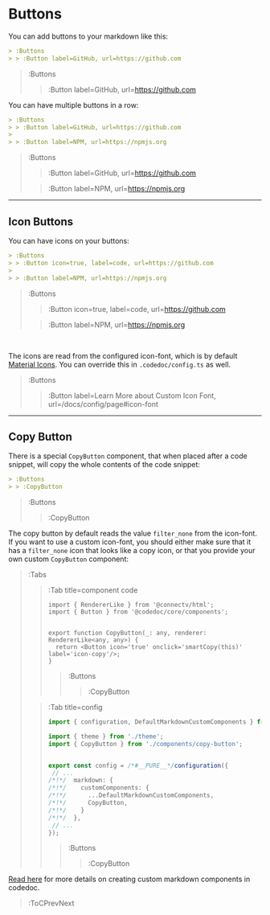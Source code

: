 # Buttons

You can add buttons to your markdown like this:

```md
> :Buttons
> > :Button label=GitHub, url=https://github.com
```

> :Buttons
> > :Button label=GitHub, url=https://github.com

You can have multiple buttons in a row:

```md
> :Buttons
> > :Button label=GitHub, url=https://github.com
>
> > :Button label=NPM, url=https://npmjs.org
```

> :Buttons
> > :Button label=GitHub, url=https://github.com
>
> > :Button label=NPM, url=https://npmjs.org

---

## Icon Buttons

You can have icons on your buttons:

```md
> :Buttons
> > :Button icon=true, label=code, url=https://github.com
>
> > :Button label=NPM, url=https://npmjs.org
```

> :Buttons
> > :Button icon=true, label=code, url=https://github.com
>
> > :Button label=NPM, url=https://npmjs.org

<br>

The icons are read from the configured icon-font, which is by default
[Material Icons](https://material.io/resources/icons/). You can override
this in `.codedoc/config.ts` as well.

> :Buttons
> > :Button label=Learn More about Custom Icon Font, url=/docs/config/page#icon-font

---

## Copy Button


There is a special `CopyButton` component, that when placed after a code snippet, will copy
the whole contents of the code snippet:

```md
> :Buttons
> > :CopyButton
```

> :Buttons
> > :CopyButton

The copy button by default reads the value `filter_none` from the icon-font. If you
want to use a custom icon-font, you should either make sure that it has a `filter_none` icon
that looks like a copy icon, or that you provide your own custom `CopyButton` component:

> :Tabs
> > :Tab title=component code
> > ```tsx | .codedoc/components/copy-button.tsx
> > import { RendererLike } from '@connectv/html';
> > import { Button } from '@codedoc/core/components';
> >
> >
> > export function CopyButton(_: any, renderer: RendererLike<any, any>) {
> >   return <Button icon='true' onclick='smartCopy(this)' label='icon-copy'/>;
> >}
> >```
> > > :Buttons
> > > > :CopyButton
>
> > :Tab title=config
> > ```ts | .codedoc/config.ts
> >import { configuration, DefaultMarkdownCustomComponents } from '@codedoc/core';
> >
> >import { theme } from './theme';
> >import { CopyButton } from './components/copy-button';
> >
> >
> >export const config = /*#__PURE__*/configuration({
> >  // ...
> >/*!*/  markdown: {
> >/*!*/    customComponents: {
> >/*!*/      ...DefaultMarkdownCustomComponents,
> >/*!*/      CopyButton,
> >/*!*/    }
> >/*!*/  },
> >  // ...
> >});
> >```
> > > :Buttons
> > > > :CopyButton

[Read here](/docs/markdown/overview/#custom-components) for more details on creating custom markdown components in codedoc.

> :ToCPrevNext